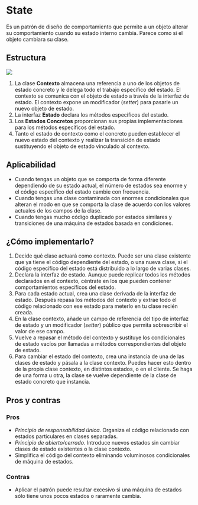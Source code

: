 # State

Es un patrón de diseño de comportamiento que permite a un objeto alterar su comportamiento cuando su estado interno cambia. Parece como si el objeto cambiara su clase.

## Estructura

![](https://refactoring.guru/images/patterns/diagrams/state/structure-es.png)

1. La clase **Contexto** almacena una referencia a uno de los objetos de estado concreto y le delega todo el trabajo específico del estado. El contexto se comunica con el objeto de estado a través de la interfaz de estado. El contexto expone un modificador (*setter*) para pasarle un nuevo objeto de estado.
2. La interfaz **Estado** declara los métodos específicos del estado.
3. Los **Estados Concretos** proporcionan sus propias implementaciones para los métodos específicos del estado.
4. Tanto el estado de contexto como el concreto pueden establecer el nuevo estado del contexto y realizar la transición de estado sustituyendo el objeto de estado vinculado al contexto.

## Aplicabilidad

- Cuando tengas un objeto que se comporta de forma diferente dependiendo de su estado actual, el número de estados sea enorme y el código específico del estado cambie con frecuencia.
- Cuando tengas una clase contaminada con enormes condicionales que alteran el modo en que se comporta la clase de acuerdo con los valores actuales de los campos de la clase.
- Cuando tengas mucho código duplicado por estados similares y transiciones de una máquina de estados basada en condiciones.

## ¿Cómo implementarlo?

1. Decide qué clase actuará como contexto. Puede ser una clase existente que ya tiene el código dependiente del estado, o una nueva clase, si el código específico del estado está distribuido a lo largo de varias clases.
2. Declara la interfaz de estado. Aunque puede replicar todos los métodos declarados en el contexto, céntrate en los que pueden contener comportamientos específicos del estado.
3. Para cada estado actual, crea una clase derivada de la interfaz de estado. Después repasa los métodos del contexto y extrae todo el código relacionado con ese estado para meterlo en tu clase recién creada.
4. En la clase contexto, añade un campo de referencia del tipo de interfaz de estado y un modificador (*setter*) público que permita sobrescribir el valor de ese campo.
5. Vuelve a repasar el método del contexto y sustituye los condicionales de estado vacíos por llamadas a métodos correspondientes del objeto de estado.
6. Para cambiar el estado del contexto, crea una instancia de una de las clases de estado y pásala a la clase contexto. Puedes hacer esto dentro de la propia clase contexto, en distintos estados, o en el cliente. Se haga de una forma u otra, la clase se vuelve dependiente de la clase de estado concreto que instancia.

## Pros y contras

### Pros

- *Principio de responsabilidad única*. Organiza el código relacionado con estados particulares en clases separadas. 
- *Principio de abierto/cerrado*. Introduce nuevos estados sin cambiar clases de estado existentes o la clase contexto. 
- Simplifica el código del contexto eliminando voluminosos condicionales de máquina de estados.

### Contras

- Aplicar el patrón puede resultar excesivo si una máquina de estados sólo tiene unos pocos estados o raramente cambia.